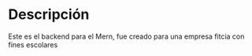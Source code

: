 # Descripción
Este es el backend para el Mern, fue creado para una empresa fitcia con fines escolares
